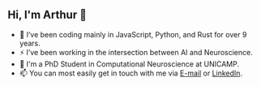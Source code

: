## Hi, I'm Arthur 👋

- 🔭 I’ve been coding mainly in JavaScript, Python, and Rust for over 9 years.
- ⚡ I’ve been working in the intersection between AI and Neuroscience.
- 🌱 I'm a PhD Student in Computational Neuroscience at UNICAMP.
- 📫 You can most easily get in touch with me via [E-mail](mailto:aerthurg@posteo.com) or [LinkedIn](https://www.linkedin.com/in/gonsalesarthur/).

